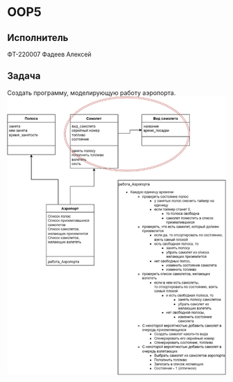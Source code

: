 # OOP5    
    
## Исполнитель    
ФТ-220007 Фадеев Алексей    
    
## Задача    
Создать  программу, моделирующую работу аэропорта.    
![airport](аэропорт.png)    
